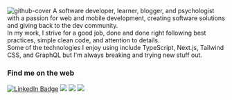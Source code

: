![github-cover](https://user-images.githubusercontent.com/54445417/173148243-8477c7f4-4de4-4c98-b229-d4b0a5f3d593.png)
A software developer, learner, blogger, and psychologist with a passion for web and mobile development, creating software solutions and giving back to the dev community.<br>
In my work, I strive for a good job, done and done right following best practices, simple clean code, and attention to details.<br>
Some of the technologies I enjoy using include TypeScript, Next.js, Tailwind CSS, and GraphQL but I'm always breaking and trying new stuff out.

### Find me on the web
<a href="https://www.linkedin.com/in/ivadyhabimana/"><img src="https://img.shields.io/badge/LinkedIn-blue?style=for-the-badge&logo=linkedin&logoColor=white" alt="LinkedIn Badge"></a> <a href="https://dev.to/yvad60"><img src="https://img.shields.io/badge/dev.to-0A0A0A?style=for-the-badge&logo=devdotto&logoColor=white"></a> </a> <a href="https://twitter.com/ivadyhabimana"><img src="https://img.shields.io/badge/Twitter-1DA1F2?style=for-the-badge&logo=twitter&logoColor=white"></a> <a href="https://www.codewars.com/users/ivadyhabimana"><img src="https://www.codewars.com/users/ivadyhabimana/badges/micro"></a>

